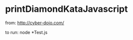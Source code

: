 printDiamondKataJavascript
==========================

from: http://cyber-dojo.com/

to run: node *Test.js
